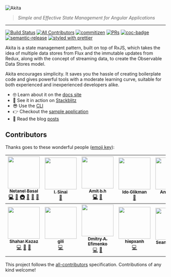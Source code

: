![Akita](https://s8.postimg.cc/d4m3fc9tx/image.png)
> *Simple and Effective State Management for Angular Applications*

<hr />

[![Build Status](https://img.shields.io/travis/datorama/akita.svg?style=flat-square)](https://travis-ci.org/datorama/akita)
[![All Contributors](https://img.shields.io/badge/all_contributors-13-orange.svg?style=flat-square)](#contributors)
[![commitizen](https://img.shields.io/badge/commitizen-friendly-brightgreen.svg?style=flat-square)]()
[![PRs](https://img.shields.io/badge/PRs-welcome-brightgreen.svg?style=flat-square)]()
[![coc-badge](https://img.shields.io/badge/codeof-conduct-ff69b4.svg?style=flat-square)]()
[![semantic-release](https://img.shields.io/badge/%20%20%F0%9F%93%A6%F0%9F%9A%80-semantic--release-e10079.svg?style=flat-square)](https://github.com/semantic-release/semantic-release)
[![styled with prettier](https://img.shields.io/badge/styled_with-prettier-ff69b4.svg?style=flat-square)](https://github.com/prettier/prettier)

Akita is a state management pattern, built on top of RxJS, which takes the idea of multiple data stores from Flux and the immutable updates from Redux, along with the concept of streaming data, to create the Observable Data Stores model.

Akita encourages simplicity. It saves you the hassle of creating boilerplate code and gives powerful tools with a moderate learning curve, suitable for both experienced and inexperienced developers alike.

- 🤓 Learn about it on the [docs site](https://netbasal.gitbook.io/akita/)
- 🚀 See it in action on [Stackblitz](https://stackblitz.com/edit/akita-todos-app)
- 😎 Use the [CLI](https://github.com/datorama/akita/tree/master/cli)
- 👉 Checkout the [sample application](http://akita.surge.sh/)
- 📖 Read the blog [posts](https://netbasal.gitbook.io/akita/entity-store/blog-posts)

## Contributors 

Thanks goes to these wonderful people ([emoji key](https://github.com/kentcdodds/all-contributors#emoji-key)):

<!-- ALL-CONTRIBUTORS-LIST:START - Do not remove or modify this section -->
<!-- prettier-ignore -->
| [<img src="https://avatars1.githubusercontent.com/u/6745730?v=4" width="100px;"/><br /><sub><b>Netanel Basal</b></sub>](https://www.netbasal.com)<br />[💻](https://github.com/NetanelBasal/akita/commits?author=NetanelBasal "Code") [🎨](#design-NetanelBasal "Design") [🚇](#infra-NetanelBasal "Infrastructure (Hosting, Build-Tools, etc)") [🤔](#ideas-NetanelBasal "Ideas, Planning, & Feedback") [📝](#blog-NetanelBasal "Blogposts") [📖](https://github.com/NetanelBasal/akita/commits?author=NetanelBasal "Documentation") | [<img src="https://avatars3.githubusercontent.com/u/638818?v=4" width="100px;"/><br /><sub><b>I. Sinai</b></sub>](https://github.com/theblushingcrow)<br />[📖](https://github.com/NetanelBasal/akita/commits?author=theblushingcrow "Documentation") | [<img src="https://avatars2.githubusercontent.com/u/78281?v=4" width="100px;"/><br /><sub><b>Amit b.h</b></sub>](https://github.com/bh86)<br />[💻](https://github.com/NetanelBasal/akita/commits?author=bh86 "Code") [🤔](#ideas-bh86 "Ideas, Planning, & Feedback") | [<img src="https://avatars2.githubusercontent.com/u/78281?v=4" width="100px;"/><br /><sub><b>Ido Glikman</b></sub>](https://github.com/glikman)<br />[🤔](#ideas-bh86 "Ideas, Planning, & Feedback") | [<img src="https://avatars0.githubusercontent.com/u/25507557?v=4" width="100px;"/><br /><sub><b>Anergelem</b></sub>](https://github.com/Anergelem)<br />[🎨](#design-Anergelem "Design") | [<img src="https://avatars2.githubusercontent.com/u/400244?v=4" width="100px;"/><br /><sub><b>Hoisel</b></sub>](https://github.com/hoisel)<br />[💻](https://github.com/NetanelBasal/akita/commits?author=hoisel "Code") | [<img src="https://avatars0.githubusercontent.com/u/13108166?v=4" width="100px;"/><br /><sub><b>Ange Picard</b></sub>](https://www.linkedin.com/in/ange-picard-54648b136/)<br />[📖](https://github.com/NetanelBasal/akita/commits?author=MonsieurMan "Documentation") |
| :---: | :---: | :---: | :---: | :---: | :---: | :---: |
| [<img src="https://avatars2.githubusercontent.com/u/17194830?v=4" width="100px;"/><br /><sub><b>Shahar Kazaz</b></sub>](https://github.com/shaharkazaz)<br />[💻](https://github.com/NetanelBasal/akita/commits?author=shaharkazaz "Code") [📖](https://github.com/NetanelBasal/akita/commits?author=shaharkazaz "Documentation") [📝](#blog-shaharkazaz "Blogposts") | [<img src="https://avatars0.githubusercontent.com/u/7280441?v=4" width="100px;"/><br /><sub><b>gili</b></sub>](https://github.com/ritox842)<br />[💻](https://github.com/NetanelBasal/akita/commits?author=ritox842 "Code") | [<img src="https://avatars0.githubusercontent.com/u/2098175?v=4" width="100px;"/><br /><sub><b>Dmitry A. Efimenko</b></sub>](http://dmitryefimenko.github.io/)<br />[💻](https://github.com/NetanelBasal/akita/commits?author=DmitryEfimenko "Code") [🤔](#ideas-DmitryEfimenko "Ideas, Planning, & Feedback") | [<img src="https://avatars0.githubusercontent.com/u/16970990?v=4" width="100px;"/><br /><sub><b>hiepxanh</b></sub>](https://github.com/hiepxanh)<br />[💻](https://github.com/NetanelBasal/akita/commits?author=hiepxanh "Code") | [<img src="https://avatars3.githubusercontent.com/u/1382768?v=4" width="100px;"/><br /><sub><b>Sean G. Wright</b></sub>](http://www.seangwright.me)<br />[🤔](#ideas-sgwatgit "Ideas, Planning, & Feedback") | [<img src="https://avatars0.githubusercontent.com/u/417709?v=4" width="100px;"/><br /><sub><b>Pedro Casaubon</b></sub>](http://www.xperiments.in)<br />[💻](https://github.com/NetanelBasal/akita/commits?author=xperiments "Code") |
<!-- ALL-CONTRIBUTORS-LIST:END -->

This project follows the [all-contributors](https://github.com/kentcdodds/all-contributors) specification. Contributions of any kind welcome!
